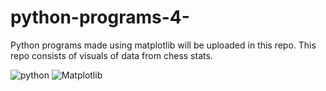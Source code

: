# python-programs-4-
Python programs made using matplotlib will be uploaded in this repo. 
This repo consists of visuals of data from chess stats. 


![python](https://img.shields.io/badge/python-3670A0?style=flat-square&logo=python&logoColor=ffdd54)
![Matplotlib](https://img.shields.io/twitter/url?color=orange&label=matplotlib&logo=plotly&logoColor=yellow&style=social&url=https%3A%2F%2Fmatplotlib.org)
